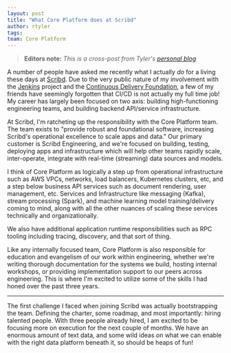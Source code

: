 ```yaml
---
layout: post
title: "What Core Platform does at Scribd"
author: rtyler
tags:
team: Core Platform
---
```


> **Editors note:** *This is a cross-post from Tyler's [personal blog](https://brokenco.de/2019/03/28/scribd-core-platform.html)*

A number of people have asked me recently what I actually _do_ for a living
these days at [Scribd](https://scribd.com). Due to the very public nature of my
involvement with the [Jenkins](https://jenkins.io/) project and the [Continuous
Delivery Foundation](https://cd.foundation), a few of my friends have seemingly
forgotten that CI/CD is not actually my full time job! My career has largely
been focused on two axis: building high-functioning engineering teams, and
building backend API/service infrastructure.

At Scribd, I'm ratcheting up the responsibility with the Core Platform
team. The team exists to "provide robust and foundational software,
increasing Scribd's operational excellence to scale apps and data." Our primary
customer is Scribd Engineering, and we're focused on building, testing,
deploying apps and infrastructure which will help other teams rapidly scale,
inter-operate, integrate with real-time (streaming) data sources and models.

I think of Core Platform as logically a step up from operational infrastructure
such as AWS VPCs, networks, load balancers, Kubernetes clusters, etc, and a
step below business API services such as document rendering, user management,
etc. Services and Infrastructure like messaging (Kafka), stream processing
(Spark), and machine learning model training/delivery coming to mind, along
with all the other nuances of scaling these services technically and
organizationally.

We also have additional application runtime responsibilities such as RPC
tooling including tracing, discovery, and that sort of thing.

Like any internally focused team, Core Platform is also responsible for
education and evangelism of our work within engineering, whether we're writing
thorough documentation for the systems we build, hosting internal workshops,
or providing implementation support to our peers across engineering.
This is where I'm excited to utilize some of the skills I had honed over the
past three years.

---

The first challenge I faced when joining Scribd was actually bootstrapping the
team. Defining the charter, some roadmap, and most importantly: hiring talented
people. With three people already hired, I am excited to be focusing more on
execution for the next couple of months. We have an enormous amount of text
data, and some wild ideas on what we can enable with the right data platform
beneath it, so should be heaps of fun!
